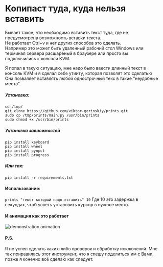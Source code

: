 # Копипаст туда, куда нельзя вставить
Бывает такое, что необходимо вставить текст туда, где не предусмотрена возможность вставки текста.  
Не работает Ctrl+v и нет других способов это сделать.  
Например это может быть удаленный рабочий стол Windows или терминал сервера расшареный в браузере или просто вы подключились к консоли KVM.

Я попал в такую ситуацию, мне надо было ввести длинный текст в консоль KVM и я сделал себе утииту, которая позволят это сделатью 
Она позваляет вставлять любой однострочный текс в такие "неудобные места".

##### Установка:
```
cd /tmp/ 
git clone https://github.com/viktor-gorinskiy/prints.git
sudo cp /tmp/prints/main.py /usr/bin/prints
sudo chmod +x /usr/bin/prints
````
##### Установка зависимостей
```
pip install keyboard
pip install wheel
pip install pynput
pip install progress
```
##### Или так:
```
pip install -r requirements.txt
```
#### Использование:
```prints "текст который надо вставить" 10```
Где 10 это задержка в секундах, чтоб успеть установить курсор в нужное место.
#### И анимация как это работает
![demonstration animation](static/demonstration.gif)

#### P.S.
Я не успел сделать каких-либо проверок и обработку исключений. Мне так понравилась этот инструмент, что я спешу поделиться им с Вами, позже я конечно всё сделаю как следует. 
